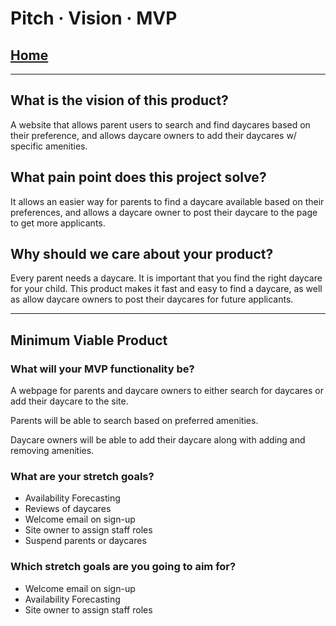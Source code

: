# Pitch &middot; Vision &middot; MVP

## [Home](/README.md)

---

## What is the vision of this product?

A website that allows parent users to search and find daycares based on their preference, and allows daycare owners to add their daycares w/ specific amenities.

## What pain point does this project solve?

It allows an easier way for parents to find a daycare available based on their preferences, and allows a daycare owner to post their daycare to the page to get more applicants.

## Why should we care about your product?

Every parent needs a daycare. It is important that you find the right daycare for your child. This product makes it fast and easy to find a daycare, as well as allow daycare owners to post their daycares for future applicants.

---

## Minimum Viable Product

### What will your MVP functionality be?

A webpage for parents and daycare owners to either search for daycares or add their daycare to the site.

Parents will be able to search based on preferred amenities.

Daycare owners will be able to add their daycare along with adding and removing amenities.

### What are your stretch goals?

* Availability Forecasting
* Reviews of daycares
* Welcome email on sign-up
* Site owner to assign staff roles
* Suspend parents or daycares

### Which stretch goals are you going to aim for?

* Welcome email on sign-up
* Availability Forecasting
* Site owner to assign staff roles